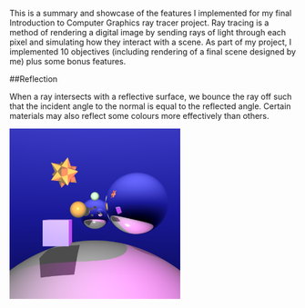 
This is a summary and showcase of the features I implemented for my final Introduction to Computer Graphics ray tracer project. Ray tracing is a method of rendering a digital image by sending rays of light through each pixel and simulating how they interact with a scene. As part of my project, I implemented 10 objectives (including rendering of a final scene designed by me) plus some bonus features.

##Reflection

When a ray intersects with a reflective surface, we bounce the ray off such that the incident angle to the normal is equal to the reflected angle. Certain materials may also reflect some colours more effectively than others.

<img src="assets/reflection.png" width="300px"/>

